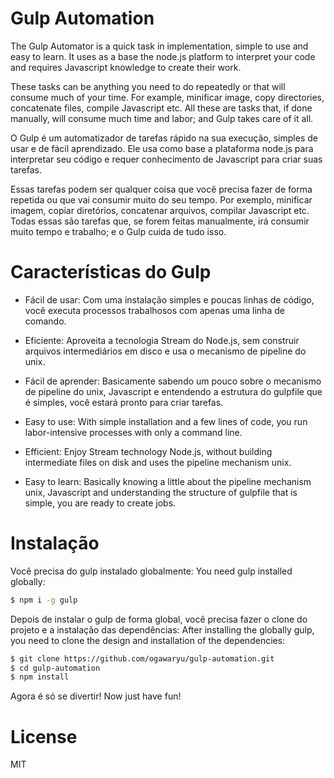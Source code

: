# Gulp Automation

The Gulp Automator is a quick task in implementation, simple to use and easy to learn. It uses as a base the node.js platform to interpret your code and requires Javascript knowledge to create their work.

These tasks can be anything you need to do repeatedly or that will consume much of your time. For example, minificar image, copy directories, concatenate files, compile Javascript etc. All these are tasks that, if done manually, will consume much time and labor; and Gulp takes care of it all.

O Gulp é um automatizador de tarefas rápido na sua execução, simples de usar e de fácil aprendizado. Ele usa como base a plataforma node.js para interpretar seu código e requer conhecimento de Javascript para criar suas tarefas.

Essas tarefas podem ser qualquer coisa que você precisa fazer de forma repetida ou que vai consumir muito do seu tempo. Por exemplo, minificar imagem, copiar diretórios, concatenar arquivos, compilar Javascript etc. Todas essas são tarefas que, se forem feitas manualmente, irá consumir muito tempo e trabalho; e o Gulp cuida de tudo isso.

# Características do Gulp

* Fácil de usar: Com uma instalação simples e poucas linhas de código, você executa processos trabalhosos com apenas uma linha de comando.
* Eficiente: Aproveita a tecnologia Stream do Node.js, sem construir arquivos intermediários em disco e usa o mecanismo de pipeline do unix.
* Fácil de aprender: Basicamente sabendo um pouco sobre o mecanismo de pipeline do unix, Javascript e entendendo a estrutura do gulpfile que é simples, você estará pronto para criar tarefas.


* Easy to use: With simple installation and a few lines of code, you run labor-intensive processes with only a command line.
* Efficient: Enjoy Stream technology Node.js, without building intermediate files on disk and uses the pipeline mechanism unix.
* Easy to learn: Basically knowing a little about the pipeline mechanism unix, Javascript and understanding the structure of gulpfile that is simple, you are ready to create jobs.

# Instalação

Você precisa do gulp instalado globalmente:
You need gulp installed globally:

```sh
$ npm i -g gulp
```
Depois de instalar o gulp de forma global, você precisa fazer o clone do projeto e a instalação das dependências:
After installing the globally gulp, you need to clone the design and installation of the dependencies:

```sh
$ git clone https://github.com/ogawaryu/gulp-automation.git
$ cd gulp-automation
$ npm install
```

Agora é só se divertir!
Now just have fun!

# License
MIT
